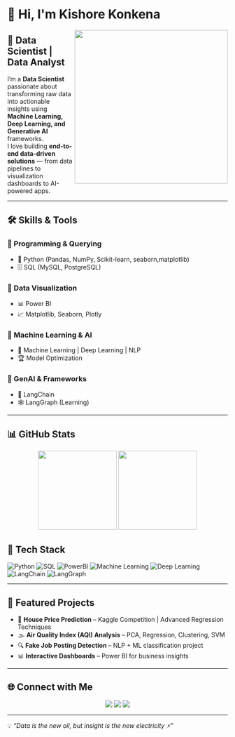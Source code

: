 # 👋 Hi, I'm Kishore Konkena  

<img src="https://media.giphy.com/media/qgQUggAC3Pfv687qPC/giphy.gif" width="350" align="right"/>

## 🚀 Data Scientist | Data Analyst   

I’m a **Data Scientist** passionate about transforming raw data into actionable insights using **Machine Learning, Deep Learning, and Generative AI** frameworks.  
I love building **end-to-end data-driven solutions** — from data pipelines to visualization dashboards to AI-powered apps.  

---

## 🛠️ Skills & Tools  

### 🔹 Programming & Querying  
- 🐍 Python (Pandas, NumPy, Scikit-learn, seaborn,matplotlib)  
- 🗄️ SQL (MySQL, PostgreSQL)  

### 🔹 Data Visualization  
- 📊 Power BI  
- 📈 Matplotlib, Seaborn, Plotly  

### 🔹 Machine Learning & AI  
- 🤖 Machine Learning | Deep Learning | NLP  
- 🏆 Model Optimization  

### 🔹 GenAI & Frameworks  
- 🔗 LangChain  
- 🕸️ LangGraph (Learning)  

---

## 📊 GitHub Stats  
<p align="center">
  <img src="https://github-readme-stats.vercel.app/api?username=KishoreKonkena&show_icons=true&theme=radical" height="180"/>
  <img src="https://github-readme-stats.vercel.app/api/top-langs/?username=KishoreKonkena&layout=compact&theme=radical" height="180"/>
</p>

## 🔧 Tech Stack
![Python](https://img.shields.io/badge/Python-3776AB?style=for-the-badge&logo=python&logoColor=white)
![SQL](https://img.shields.io/badge/SQL-316192?style=for-the-badge&logo=postgresql&logoColor=white)
![PowerBI](https://img.shields.io/badge/PowerBI-F2C811?style=for-the-badge&logo=powerbi&logoColor=black)
![Machine Learning](https://img.shields.io/badge/Machine%20Learning-102230?style=for-the-badge&logo=scikit-learn&logoColor=orange)
![Deep Learning](https://img.shields.io/badge/Deep%20Learning-FF6F00?style=for-the-badge&logo=tensorflow&logoColor=white)
![LangChain](https://img.shields.io/badge/LangChain-1C3C3C?style=for-the-badge&logo=openai&logoColor=white)
![LangGraph](https://img.shields.io/badge/LangGraph-121D33?style=for-the-badge&logo=graph&logoColor=blue)



---

## 📌 Featured Projects  

- 🏡 **House Price Prediction** – Kaggle Competition | Advanced Regression Techniques  
- 🌫️ **Air Quality Index (AQI) Analysis** – PCA, Regression, Clustering, SVM  
- 🔍 **Fake Job Posting Detection** – NLP + ML classification project  
- 📊 **Interactive Dashboards** – Power BI for business insights  

---

## 🌐 Connect with Me  

<p align="center">
  <a href="https://www.linkedin.com/in/kishore-konkena"><img src="https://img.shields.io/badge/-LinkedIn-0A66C2?style=for-the-badge&logo=linkedin&logoColor=white"/></a>
  <a href="mailto:kirshore2002@gmail.com"><img src="https://img.shields.io/badge/-Gmail-D14836?style=for-the-badge&logo=gmail&logoColor=white"/></a>
  <a href="https://github.com/KishoreKonkena"><img src="https://img.shields.io/badge/-GitHub-181717?style=for-the-badge&logo=github&logoColor=white"/></a>
</p>

---

💡 *“Data is the new oil, but insight is the new electricity ⚡”*  
